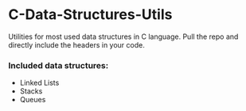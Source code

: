 ﻿# C-Data-Structures-Utils
Utilities for most used data structures in C language. Pull the repo and directly include the headers in your code.
### Included data structures:
- Linked Lists 
- Stacks
- Queues
